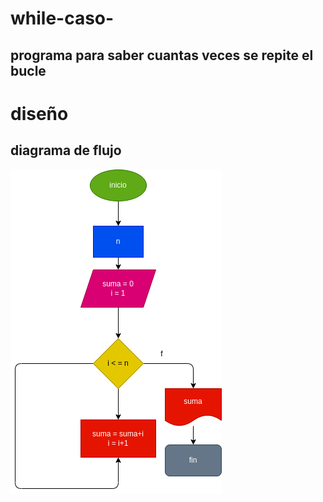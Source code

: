 # while-caso-
## programa para saber cuantas veces se repite el bucle

# diseño
## diagrama de flujo

![diagrama de flujo](diagrama.png "Diagrama de flujo")



